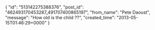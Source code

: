 {
   "id": "513142275388376",
   "post_id": "462493170453287_491707400865197",
   "from_name": "Pete Daoust",
   "message": "How old is the child ??",
   "created_time": "2013-05-15T01:46:29+0000"
 }
